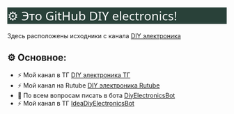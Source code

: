 <h1>⚙️ Это GitHub DIY electronics!</h1>
<p>Здесь расположены исходники с канала <a href="https://t.me/DIYelectronics23">DIY электроника</a>
<h2>⚙️ Основное:</h2>
<ul>
  <li>⚡ Мой канал в ТГ <a href="https://t.me/DIYelectronics23">DIY электроника ТГ</a></li>
  <li>⚡ Мой канал на Rutube <a href="https://rutube.ru/channel/46650767">DIY электроника Rutube</a></li>
  <li>💬 По всем вопросам писать в бота <a href="https://t.me/DiyElectronics_Bot">DiyElectronicsBot</a></li>
  <li>⚡ Мой канал в ТГ <a href="https://t.me/Idea_diy_electronics_bot">IdeaDiyElectronicsBot</a></li>
</ul>
<style>
  @import url('https://fonts.googleapis.com/css2?family=Rubik+Dirt&display=swap');
h1 {
    color: #ffffff;
    background-color: rgb(41, 65, 57);
    font-family: "Rubik Dirt", system-ui;
    font-weight: 400;
    font-style: normal;
}

  
</style>


<!--
<h2>Последние видео:</h2>
<iframe width="720" height="405" src="https://rutube.ru/play/embed/5020ac7a871344259dd54d87643a3872/" frameBorder="0" allow="clipboard-write; autoplay" webkitAllowFullScreen mozallowfullscreen allowFullScreen></iframe>
<iframe width="720" height="405" src="https://rutube.ru/play/embed/fb538ce9020a7fe4eae813e19eb1e83a/" frameBorder="0" allow="clipboard-write; autoplay" webkitAllowFullScreen mozallowfullscreen allowFullScreen></iframe>
<iframe width="720" height="405" src="https://rutube.ru/play/embed/4efe5c54a10b43f9a9147f561d417f93/" frameBorder="0" allow="clipboard-write; autoplay" webkitAllowFullScreen mozallowfullscreen allowFullScreen></iframe>
--!>
